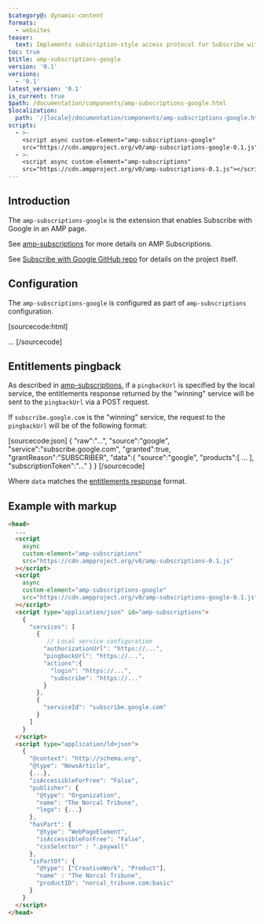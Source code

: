 ```yaml
---
$category@: dynamic-content
formats:
  - websites
teaser:
  text: Implements subscription-style access protocol for Subscribe with Google.
toc: true
$title: amp-subscriptions-google
version: '0.1'
versions:
  - '0.1'
latest_version: '0.1'
is_current: true
$path: /documentation/components/amp-subscriptions-google.html
$localization:
  path: '/{locale}/documentation/components/amp-subscriptions-google.html'
scripts:
  - >-
    <script async custom-element="amp-subscriptions-google"
    src="https://cdn.ampproject.org/v0/amp-subscriptions-google-0.1.js"></script>
  - >-
    <script async custom-element="amp-subscriptions"
    src="https://cdn.ampproject.org/v0/amp-subscriptions-0.1.js"></script>
---
```



<!---
Copyright 2018 The AMP HTML Authors. All Rights Reserved.

Licensed under the Apache License, Version 2.0 (the "License");
you may not use this file except in compliance with the License.
You may obtain a copy of the License at

      http://www.apache.org/licenses/LICENSE-2.0

Unless required by applicable law or agreed to in writing, software
distributed under the License is distributed on an "AS-IS" BASIS,
WITHOUT WARRANTIES OR CONDITIONS OF ANY KIND, either express or implied.
See the License for the specific language governing permissions and
limitations under the License.
-->



## Introduction

The `amp-subscriptions-google` is the extension that enables Subscribe with Google in an AMP page.

See [amp-subscriptions](https://github.com/ampproject/amphtml/blob/master/extensions/amp-subscriptions-google/../amp-subscriptions/amp-subscriptions.md) for more details on AMP Subscriptions.

See [Subscribe with Google GitHub repo](https://github.com/subscriptions-project/swg-js) for details on the project itself.

## Configuration

The `amp-subscriptions-google` is configured as part of `amp-subscriptions` configuration.

[sourcecode:html]
<head>
  ...
  <script
    async
    custom-element="amp-subscriptions"
    src="https://cdn.ampproject.org/v0/amp-subscriptions-0.1.js"
  ></script>
  <script
    async
    custom-element="amp-subscriptions-google"
    src="https://cdn.ampproject.org/v0/amp-subscriptions-google-0.1.js"
  ></script>
  <script type="application/json" id="amp-subscriptions">
    {
      "services": [
        {
          // Local service configuration
        },
        {
          "serviceId": "subscribe.google.com"
        }
      ]
    }
  </script>
</head>
[/sourcecode]

## Entitlements pingback

As described in [amp-subscriptions](https://github.com/ampproject/amphtml/blob/master/extensions/amp-subscriptions-google/../amp-subscriptions/amp-subscriptions.md#pingback-endpoint), if a `pingbackUrl` is specified by the local service, the entitlements response returned by the "winning" service will be sent to the `pingbackUrl` via a POST request.

If `subscribe.google.com` is the "winning" service, the request to the `pingbackUrl` will be of the following format:

[sourcecode:json]
{
  "raw":"...",
  "source":"google",
  "service":"subscribe.google.com",
  "granted":true,
  "grantReason":"SUBSCRIBER",
  "data":{
    "source":"google",
    "products":[ ... ],
    "subscriptionToken":"..."
  }
}
[/sourcecode]

Where `data` matches the [entitlements response](https://github.com/subscriptions-project/swg-js/blob/master/docs/entitlements-flow.md#entitlement-response) format.

## Example with markup

```html
<head>
  ...
  <script
    async
    custom-element="amp-subscriptions"
    src="https://cdn.ampproject.org/v0/amp-subscriptions-0.1.js"
  ></script>
  <script
    async
    custom-element="amp-subscriptions-google"
    src="https://cdn.ampproject.org/v0/amp-subscriptions-google-0.1.js"
  ></script>
  <script type="application/json" id="amp-subscriptions">
    {
      "services": [
        {
           // Local service configuration
          "authorizationUrl": "https://...",
          "pingbackUrl": "https://...",
          "actions":{
            "login": "https://...",
            "subscribe": "https://..."
          }
        },
        {
          "serviceId": "subscribe.google.com"
        }
      ]
    }
  </script>
  <script type="application/ld+json">
    {
      "@context": "http://schema.org",
      "@type": "NewsArticle",
      {...},
      "isAccessibleForFree": "False",
      "publisher": {
        "@type": "Organization",
        "name": "The Norcal Tribune",
        "logo": {...}
      },
      "hasPart": {
        "@type": "WebPageElement",
        "isAccessibleForFree": "False",
        "cssSelector" : ".paywall"
      },
      "isPartOf": {
        "@type": ["CreativeWork", "Product"],
        "name" : "The Norcal Tribune",
        "productID": "norcal_tribune.com:basic"
      }
    }
  </script>
</head>
```